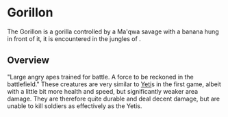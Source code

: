 # Gorillon

The Gorillon is a gorilla controlled by a Ma'qwa savage with a banana hung in front of it, it is encountered in the jungles of .
## Overview

"Large angry apes trained for battle. A force to be reckoned in the battlefield."
These creatures are very similar to [Yeti](Yeti)s in the first game, albeit with a little bit more health and speed, but significantly weaker area damage. They are therefore quite durable and deal decent damage, but are unable to kill soldiers as effectively as the Yetis.